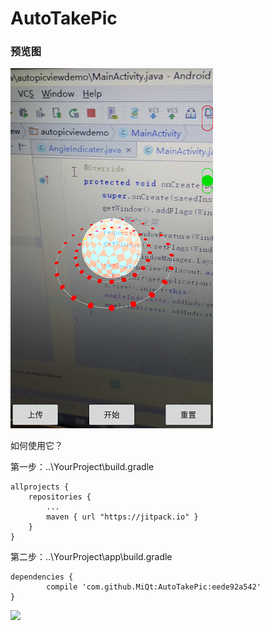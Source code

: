 # AutoTakePic

### 预览图



![image](preimg.png)

如何使用它？

第一步：..\YourProject\build.gradle

	allprojects {
		repositories {
			...
			maven { url "https://jitpack.io" }
		}
	}
第二步：..\YourProject\app\build.gradle

	dependencies {
	        compile 'com.github.MiQt:AutoTakePic:eede92a542'
	}

[![](https://jitpack.io/v/MiQt/AutoTakePic.svg)](https://jitpack.io/#MiQt/AutoTakePic)
